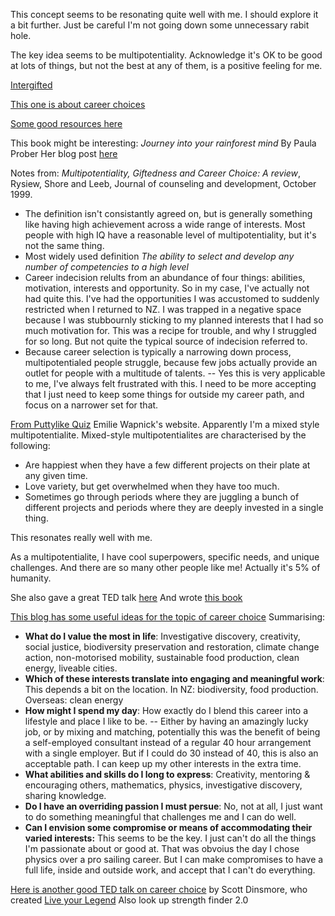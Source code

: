 This concept seems to be resonating quite well with me.  I should explore it a bit further.  Just be careful I'm not going down some unnecessary rabit hole.  

The key idea seems to be multipotentiality. Acknowledge it's OK to be good at lots of things, but not the best at any of them, is a positive feeling for me.   

[Intergifted](https://intergifted.com/)

[This one is about career choices](https://giftedchallenges.blogspot.com/2017/04/choices-exclude-existential-burden-of.html)

[Some good resources here](https://puttylike.com/)

This book might be interesting: 
*Journey into your rainforest mind*  By Paula Prober
Her blog post [here](https://rainforestmind.wordpress.com/2017/12/28/psychotherapy-and-giftedness/)

Notes from: *Multipotentiality, Giftedness and Career Choice: A review*, Rysiew, Shore and Leeb, Journal of counseling and development, October 1999.

- The definition isn't consistantly agreed on, but is generally something like having high achievement across a wide range of interests.  Most people with high IQ have a reasonable level of multipotentiality, but it's not the same thing.
- Most widely used definition *The ability to select and develop any number of competencies to a high level*
- Career indecision relults from an abundance of four things: abilities, motivation, interests and opportunity.  So in my case, I've actually not had quite this.  I've had the opportunities I was accustomed to suddenly restricted when I returned to NZ.  I was trapped in a negative space because I was stubbournly sticking to my planned interests that I had so much motivation for.  This was a recipe for trouble, and why I struggled for so long.  But not quite the typical source of indecision referred to.
- Because career selection is typically a narrowing down process, multipotentialed people struggle, because few jobs actually provide an outlet for people with a multitude of talents.  -- Yes this is very applicable to me, I've always felt frustrated with this.   I need to be more accepting that I just need to keep some things for outside my career path, and focus on a narrower set for that.

[From Puttylike Quiz](https://puttylike.com/quiz/)    Emilie Wapnick's website. Apparently I'm a mixed style multipotentialite. Mixed-style multipotentialites are characterised by the following:

- Are happiest when they have a few different projects on their plate at any given time.
- Love variety, but get overwhelmed when they have too much.
- Sometimes go through periods where they are juggling a bunch of different projects and periods where they are deeply invested in a single thing.

This resonates really well with me.

As a multipotentialite, I have cool superpowers, specific needs, and unique challenges. And there are so many other people like me! Actually it's 5% of humanity. 

She also gave a great TED talk [here](https://www.ted.com/talks/emilie_wapnick_why_some_of_us_don_t_have_one_true_calling)
And wrote [this book](http://howtobeeverything.com/)

[This blog has some useful ideas for the topic of career choice](https://giftedchallenges.blogspot.com/2017/04/choices-exclude-existential-burden-of.html) Summarising:

- **What do I value the most in life**: Investigative discovery, creativity, social justice, biodiversity preservation and restoration, climate change action, non-motorised mobility, sustainable food production, clean energy, liveable cities.
- **Which of these interests translate into engaging and meaningful work**: This depends a bit on the location.  In NZ: biodiversity, food production.  Overseas: clean energy
- **How might I spend my day**:  How exactly do I blend this career into a lifestyle and place I like to be. -- Either by having an amazingly lucky job, or by mixing and matching, potentially this was the benefit of being a self-employed consultant instead of a regular 40 hour arrangement with a single employer.  But if I could do 30 instead of 40, this is also an acceptable path.  I can keep up my other interests in the extra time.
- **What abilities and skills do I long to express**:  Creativity, mentoring & encouraging others, mathematics, physics, investigative discovery, sharing knowledge.
- **Do I have an overriding passion I must persue**: No, not at all, I just want to do something meaningful that challenges me and I can do well.
- **Can I envision some compromise or means of accommodating their varied interests:** This seems to be the key.  I just can't do all the things I'm passionate about or good at.  That was obvoius the day I chose physics over a pro sailing career. But I can make compromises to have a full life, inside and outside work, and accept that I can't do everything.

[Here is another good TED talk on career choice](https://www.ted.com/talks/scott_dinsmore_how_to_find_work_you_love) by Scott Dinsmore, who created [Live your Legend](https://liveyourlegend.net/) Also look up strength finder 2.0 

